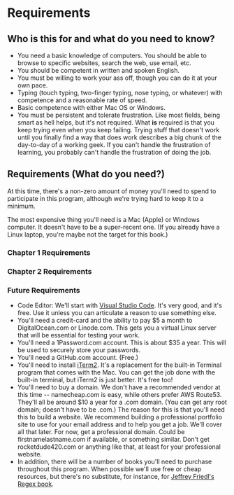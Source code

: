 # Requirements

## Who is this for and what do you need to know?

* You need a basic knowledge of computers. You should be able to browse to specific websites, search the web, use email, etc.
* You should be competent in written and spoken English.
* You must be willing to work your ass off, though you can do it at your own pace.
* Typing (touch typing, two-finger typing, nose typing, or whatever) with competence and a reasonable rate of speed.
* Basic competence with either Mac OS or Windows.
* You must be persistent and tolerate frustration. Like most fields, being smart as hell helps, but it's not required. What **is** required is that you keep trying even when you keep failing. Trying stuff that doesn't work until you finally find a way that does work describes a big chunk of the day-to-day of a working geek. If you can't handle the frustration of learning, you probably can't handle the frustration of doing the job.

## Requirements (What do you need?)

At this time, there's a non-zero amount of money you'll need to spend to participate in this program, although we're trying hard to keep it to a minimum.

The most expensive thing you'll need is a Mac (Apple) or Windows computer. It doesn't have to be a super-recent one. (If you already have a Linux laptop, you're maybe not the target for this book.)

### Chapter 1 Requirements

### Chapter 2 Requirements

### Future Requirements

* Code Editor: We'll start with [Visual Studio Code](https://code.visualstudio.com). It's very good, and it's free. Use it unless you can articulate a reason to use something else.
* You'll need a credit-card and the ability to pay $5 a month to DigitalOcean.com or Linode.com. This gets you a virtual Linux server that will be essential for testing your work.
* You'll need a 1Password.com account. This is about $35 a year. This will be used to securely store your passwords.
* You'll need a GitHub.com account. (Free.)
* You'll need to install [iTerm2](https://iterm2.com). It's a replacement for the built-in Terminal program that comes with the Mac. You can get the job done with the built-in terminal, but iTerm2 is just better. It's free too!
* You'll need to buy a domain. We don't have a recommended vendor at this time -- namecheap.com is easy, while others prefer AWS Route53. They'll all be around $10 a year for a .com domain. (You can get any root domain; doesn't have to be .com.) The reason for this is that you'll need this to build a website. We recommend building a professional portfolio site to use for your email address and to help you get a job. We'll cover all that later. For now, get a professional domain. Could be firstnamelastname.com if available, or something similar. Don't get rocketdude420.com or anything like that, at least for your professional website.
* In addition, there will be a number of books you'll need to purchase throughout this program. When possible we'll use free or cheap resources, but there's no substitute, for instance, for [Jeffrey Friedl's Regex book](https://www.amazon.com/Mastering-Regular-Expressions-Jeffrey-Friedl/dp/0596528124).
